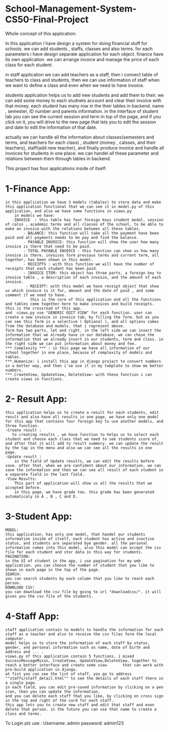 # School-Management-System-CS50-Final-Project




Whole concept of this application:

In this application I have design a system for doing financial stuff for schools. we can add students , staffs, classes and also terms. for each parameters i have design separate application for each object. finance have its own application. we can arrange invoice and manage the price of each class for each student. 

in staff application we can add teachers as a staff, then i connect table of teachers to class and students, then we can use information of staff when we want to define a class and even when we need to have invoice. 

students application helps us to add new students and add them to their. we can add some money to each studnets account and clear their invoice with that money. each student has many row in the their tables in backend. name , semester, ID number and parents information. 
in the interface of student tab you can see the current session and term in top of the page, and if you click on it, you will drive to the new page that lets you to edit the session and date to edit the information of that date.

actually we can handle all the information about classes(semesters and terms, and teachers for each class) , student (money , calsses, and their teachers), staff(add new teacher), and finally produce invoice and handle all invoices for students in one place. we can handel all these parameter and relations between them through tables in backend. 


This project has four applications inside of itself: 


# 1-Finance App: 
    in this application we have 3 models (tabales) to store data and make this application functional that we can see it in model.py of this application. and also we have some functions in views.py 
        in models we have:
       -INVOICE  : this table has four foreign keys student model, session of calss , academic terms and all classes of the school, to be able to make an invoice with the relations between all these tables. 
            - BALANCE: this function will take all the payment have been paid and all payments needs to be pay and find the balance. 
            - PAYABLE INVOICE: this function will show the user how many invoice is there that need to be paid. 
            - TOTAL PAYABLE INVOICE : this function can shoe us how many invoice is there. invoices form previous terms and current term, all together, has been shown in this model. 
            - RECEIPTS : with this function we will have the number of receipts that each student has been paid. 
            - INVOICE ITEM: this object has three parts, a foreign key to invoice table , a description of each invoice, and the amount of each invoice. 
             - RECEIPT: with this model we have receipt object that show us which invoice is it for, amount and the date of paid , and some comment if we need to have. 
               this is the core of this application and all the functions and tables come together here to make invoices and build receipts. this is the crossroad of this app. 
    and  views.py use "GENERIC EDIT VIEW" for each function. user can create a new invoice in invoice tab, by filling the form. but as you can see this form is a selective ( Optional ), and all options comes from the database and models. that i represent above. 
    form has two parts, let and right. in the left side we can insert the information that we already have in our database, we can chose the information that we already insert in our students, term and class. in the right side we can put information about money and fee. 
    *** Complexity *** : in this page we have all information of our school together in one place, because of complexity of models and tables. 
    ***.Humanize: i install this app in django project to convert numbers in a better way, and then i've use it in my template to show me better numbers.
    ***.CreateView, UpdateView, DeleteView: with these function i can create views in functions. 

# 2- Result App:
    this application helps us to create a result for each students, edit result and also have all results in one page, we have only one model for this app that contains four foreign key to use another models, and three function. 
    -Create result : 
       to creating results , we have function to helps us to select each student and choose each class that we need to see students score of, and after that it will add to result summery. we can update the result by the tap in the menu and also we can see all the results in one page. 
    -Update result :
        in the field of Update results, we can edit the results before save. after that, when we are confident about our information, we can save the information and then we can see all result of each student in a separate field in the last field.
    -View Results:
        This part of application will show us all the results that we accepted before.
        in this page, we have grade too. this grade has been generated automaticaly in A , B , C and D.

# 3-Student App:  
    MODEL:
    this application, has only one model, that handel our students information inside of itself, each student has active and inactive status, and students are separated bye gender. all the personal information comes into this model, also this model can accept the csv file for each student and stor data in this way for students. 
    PAGINATION:
    in the UI of student in the app, i use pagination for my web application. you can choose the number of student that you like to shown in each page in the top of the page. 
    SEARCH:
    you can search students by each column that you like to reach each person. 
    DOWNLOAD CSV:
    you can download the csv file by going to url "downloadcsv/". it will gives you the csv file of the students. 

# 4-Staff App:
    staff application contain to models to handle the information for each staff as a teacher and also to receive the csv files form the local computer. 
    model helps us to store the information of each staff by status, gender, and personal information such as name, date of birth and address and ... . 
    views.py of this application contain 5 functions. i mixed SuccessMessageMixin, CreateView, UpdateView,DeleteView, together to reach a better interface and create some view       that can work with pre-build application in django. 
    at fist you can see the list of staff, you go to address ""staffs/staff_detail.html"" to see the details of each staff there in a single page. 
    in each field, you can edit pre-saved information by clicking on a pen icon, then you can update the information. 
    and you can delete each staff that you like, by clicking on cross sign in the top and right of the card for each staff. 
    this app lets you to create new staff and edit that staff and even delete that person. in the future you can use that name to create a class and terms.

To Login plz use :
Username: admin
password: admin123





